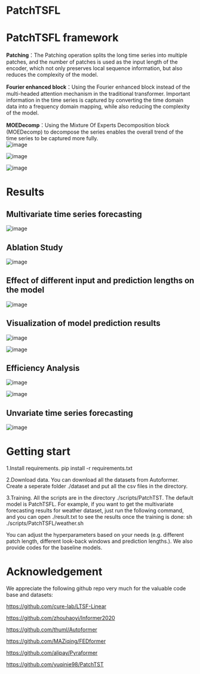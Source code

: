 # PatchTSFL
# PatchTSFL framework
**Patching**：The Patching operation splits the long time series into multiple patches, and the number of patches is used as the input length of the encoder, which not only preserves local sequence information, but also reduces the complexity of the model. 

**Fourier enhanced block**：Using the Fourier enhanced block instead of the multi-headed attention mechanism in the traditional transformer. Important information in the time series is captured by converting the time domain data into a frequency domain mapping, while also reducing the complexity of the model. 

**MOEDecomp**：Using the Mixture Of Experts Decomposition block (MOEDecomp) to decompose the series enables the overall trend of the time series to be captured more fully.   
![image](https://github.com/WESTBROOK-0/PatchTSFL/blob/master/figures/1.png)

![image](https://github.com/WESTBROOK-0/PatchTSFL/blob/master/figures/2.png)

![image](https://github.com/WESTBROOK-0/PatchTSFL/blob/master/figures/3.png)

# Results
## Multivariate time series forecasting  

![image](https://github.com/WESTBROOK-0/PatchTSFL/blob/master/figures/4.png)


## Ablation Study

![image](https://github.com/WESTBROOK-0/PatchTSFL/blob/master/figures/5.png)


## Effect of different input and prediction lengths on the model

![image](https://github.com/WESTBROOK-0/PatchTSFL/blob/master/figures/6.png)


## Visualization of model prediction results  

![image](https://github.com/WESTBROOK-0/PatchTSFL/blob/master/figures/7.png)

![image](https://github.com/WESTBROOK-0/PatchTSFL/blob/master/figures/8.png)  

## Efficiency Analysis  

![image](https://github.com/WESTBROOK-0/PatchTSFL/blob/master/figures/9.png)



![image](https://github.com/WESTBROOK-0/PatchTSFL/blob/master/figures/10.png)


## Unvariate time series forecasting

![image](https://github.com/WESTBROOK-0/PatchTSFL/blob/master/figures/11.png)

# Getting start  
1.Install requirements. pip install -r requirements.txt

2.Download data. You can download all the datasets from Autoformer. Create a seperate folder ./dataset and put all the csv files in the directory.

3.Training. All the scripts are in the directory ./scripts/PatchTST. The default model is PatchTSFL. For example, if you want to get the multivariate forecasting results for weather dataset, just run the following command, and you can open ./result.txt to see the results once the training is done: sh ./scripts/PatchTSFL/weather.sh

You can adjust the hyperparameters based on your needs (e.g. different patch length, different look-back windows and prediction lengths.). We also provide codes for the baseline models.

# Acknowledgement  
We appreciate the following github repo very much for the valuable code base and datasets:

https://github.com/cure-lab/LTSF-Linear

https://github.com/zhouhaoyi/Informer2020

https://github.com/thuml/Autoformer

https://github.com/MAZiqing/FEDformer

https://github.com/alipay/Pyraformer

https://github.com/yuqinie98/PatchTST







